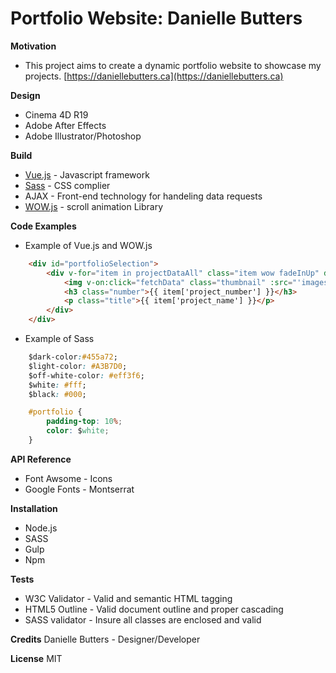 # Portfolio Website: Danielle Butters

**Motivation**
* This project aims to create a dynamic portfolio website to showcase my projects.
[https://daniellebutters.ca](https://daniellebutters.ca)

**Design**
* Cinema 4D R19
* Adobe After Effects
* Adobe Illustrator/Photoshop

**Build**
* [Vue.js](https://vuejs.org) - Javascript framework
* [Sass](https://sass-lang.com) - CSS complier
* AJAX - Front-end technology for handeling data requests
* [WOW.js](https://wowjs.uk) - scroll animation Library

**Code Examples**
* Example of Vue.js and WOW.js
```html
    <div id="portfolioSelection">
        <div v-for="item in projectDataAll" class="item wow fadeInUp" data-wow-duration="2s" data-wow-iteration="1" v-on:click="lightBoxProject(item)">
            <img v-on:click="fetchData" class="thumbnail" :src="'images/thumbnails/'+ item['project_thumbnail']" :alt="item['project_name']">
            <h3 class="number">{{ item['project_number'] }}</h3>
            <p class="title">{{ item['project_name'] }}</p>
        </div>
    </div>

```
* Example of Sass
```css
    $dark-color:#455a72;
    $light-color: #A3B7D0;
    $off-white-color: #eff3f6;
    $white: #fff;
    $black: #000;

    #portfolio {
        padding-top: 10%;
        color: $white;
    }
```

**API Reference**
* Font Awsome - Icons
* Google Fonts - Montserrat 

**Installation**
* Node.js
* SASS
* Gulp
* Npm

**Tests**
* W3C Validator - Valid and semantic HTML tagging
* HTML5 Outline - Valid document outline and proper cascading
* SASS validator - Insure all classes are enclosed and valid

**Credits**
Danielle Butters - Designer/Developer

**License**
MIT
